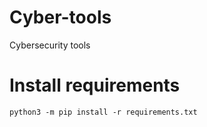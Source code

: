 # Cyber-tools
Cybersecurity tools

# Install requirements 
```
python3 -m pip install -r requirements.txt
```
